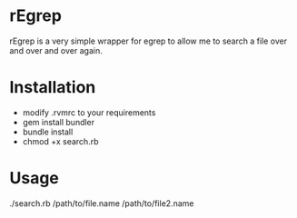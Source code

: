 # rEgrep

rEgrep is a very simple wrapper for egrep to allow me to search a file over and over and over again.

# Installation

* modify .rvmrc to your requirements
* gem install bundler
* bundle install
* chmod +x search.rb

# Usage

./search.rb /path/to/file.name /path/to/file2.name
